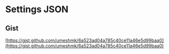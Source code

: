 # Settings JSON

## Gist

[https://gist.github.com/umeshmk/6a523ad04a785c40ce11a46e5d99baa0](https://gist.github.com/umeshmk/6a523ad04a785c40ce11a46e5d99baa0)
